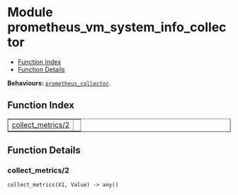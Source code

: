 

# Module prometheus_vm_system_info_collector #
* [Function Index](#index)
* [Function Details](#functions)

__Behaviours:__ [`prometheus_collector`](prometheus_collector.md).

<a name="index"></a>

## Function Index ##


<table width="100%" border="1" cellspacing="0" cellpadding="2" summary="function index"><tr><td valign="top"><a href="#collect_metrics-2">collect_metrics/2</a></td><td></td></tr></table>


<a name="functions"></a>

## Function Details ##

<a name="collect_metrics-2"></a>

### collect_metrics/2 ###

`collect_metrics(X1, Value) -> any()`

